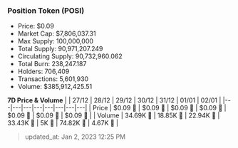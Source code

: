 
  ### Position Token (POSI)
  - Price: $0.09
  - Market Cap: $7,806,037.31
  - Max Supply: 100,000,000
  - Total Supply: 90,971,207.249
  - Circulating Supply: 90,732,960.062
  - Total Burn: 238,247.187
  - Holders: 706,409
  - Transactions: 5,601,930
  - Volume: $385,912,425.51

  **7D Price & Volume**
  | | 27&#x2F;12 | 28&#x2F;12 | 29&#x2F;12 | 30&#x2F;12 | 31&#x2F;12 | 01&#x2F;01 | 02&#x2F;01 |
  |---|---|---|---|---|---|---|---|
  | Price | $0.09 🔻 | $0.09 🔻 | $0.09 🔻 | $0.09 🚀 | $0.09 🚀 | $0.09 🔻 | $0.09 🔻 |
  | Volume | 34.69K 🚀 | 18.85K 🔻 | 22.94K 🚀 | 33.43K 🚀 | 5K 🔻 | 74.82K 🚀 | 4.67K 🔻 |

  > updated_at: Jan 2, 2023 12:25 PM
